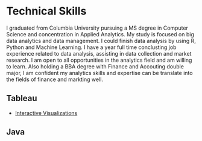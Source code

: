 # Technical Skills
I graduated from Columbia University pursuing a MS degree in Computer Science and concentration in Applied Analytics. My study is focused on big data analytics and data management. I could finish data analysis by using R, Python and Machine Learning. I have a year full time conclusting job experience related to data analysis, assisting in data collection and market research. I am open to all opportunities in the analytics field and am willing to learn. Also holding a BBA degree with Finance and Accouting double major, I am confident my analytics skills and expertise can be translate into the fields of finance and markting well. 

## Tableau
- [Interactive Visualizations]()<br/>

## Java

